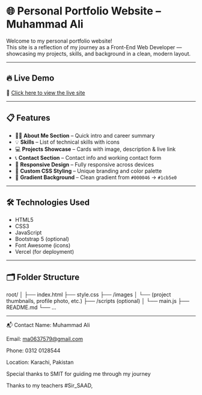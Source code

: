 # 🌐 Personal Portfolio Website – Muhammad Ali

Welcome to my personal portfolio website!  
This site is a reflection of my journey as a Front-End Web Developer — showcasing my projects, skills, and background in a clean, modern layout.

---

## 🔥 Live Demo

🔗 [Click here to view the live site](https://your-portfolio-link.vercel.app)  


---


## 📋 Features

- 🧑‍💼 **About Me Section** – Quick intro and career summary
- 💡 **Skills** – List of technical skills with icons
- 💻 **Projects Showcase** – Cards with image, description & live link
- 📞 **Contact Section** – Contact info and working contact form
- 📱 **Responsive Design** – Fully responsive across devices
- 🎨 **Custom CSS Styling** – Unique branding and color palette
- 🌌 **Gradient Background** – Clean gradient from `#000046` → `#1cb5e0`

---

## 🛠️ Technologies Used

- HTML5  
- CSS3  
- JavaScript  
- Bootstrap 5 (optional)  
- Font Awesome (icons)  
- Vercel (for deployment)

---

## 🗂️ Folder Structure

root/
│
├── index.html
├── style.css
├── /images
│ └── (project thumbnails, profile photo, etc.)
├── /scripts (optional)
│ └── main.js
├── README.md
└── ...

---


📬 Contact
Name: Muhammad Ali

Email: ma0637579@gmail.com

Phone: 0312 0128544

Location: Karachi, Pakistan


Special thanks to SMIT for guiding me through my journey

Thanks to my teachers #Sir_SAAD, 

